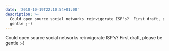 ```yaml
---
date: '2010-10-19T22:10:54+01:00'
description: >-
  Could open source social networks reinvigorate ISP's?  First draft, please be
  gentle ;-)
---
```

Could open source social networks reinvigorate ISP's?  First draft, please be gentle ;-)
